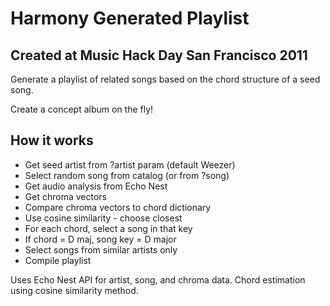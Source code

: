 # Harmony Generated Playlist
## Created at Music Hack Day San Francisco 2011

Generate a playlist of related songs based on the chord structure of a seed song.

Create a concept album on the fly!

## How it works

* Get seed artist from ?artist param (default Weezer)
* Select random song from catalog (or from ?song)
* Get audio analysis from Echo Nest
* Get chroma vectors
* Compare chroma vectors to chord dictionary
* Use cosine similarity - choose closest
* For each chord, select a song in that key
* If chord = D maj, song key = D major
* Select songs from similar artists only
* Compile playlist

Uses Echo Nest API for artist, song, and chroma data. Chord estimation using cosine similarity method.